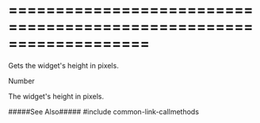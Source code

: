 ===================================================================
===================================================================

<!--shortDescription-->
Gets the widget's height in pixels.
<!--/shortDescription-->

<!--returnType-->Number<!--/returnType-->
<!--returnDescription-->
The widget's height in pixels.
<!--/returnDescription-->

<!--fullDescription-->
#####See Also#####
#include common-link-callmethods
<!--/fullDescription-->